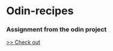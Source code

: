# Odin-recipes

### Assignment from the odin project
[>> Check out](https://sayanthd.github.io/odin-recipes)